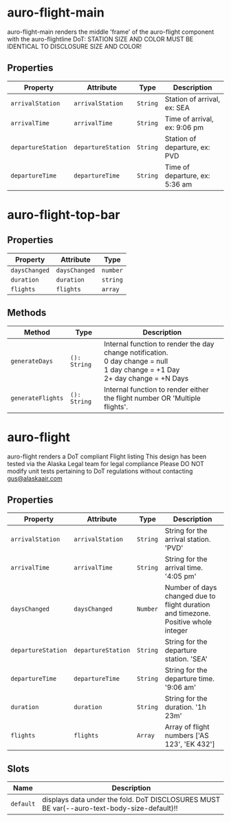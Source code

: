 # auro-flight-main

auro-flight-main renders the middle 'frame' of the auro-flight component
with the auro-flightline
DoT: STATION SIZE AND COLOR MUST BE IDENTICAL TO DISCLOSURE SIZE AND COLOR!

## Properties

| Property           | Attribute          | Type     | Description                    |
|--------------------|--------------------|----------|--------------------------------|
| `arrivalStation`   | `arrivalStation`   | `String` | Station of arrival, ex: SEA    |
| `arrivalTime`      | `arrivalTime`      | `String` | Time of arrival, ex: 9:06 pm   |
| `departureStation` | `departureStation` | `String` | Station of departure, ex: PVD  |
| `departureTime`    | `departureTime`    | `String` | Time of departure, ex: 5:36 am |


# auro-flight-top-bar

## Properties

| Property      | Attribute     | Type     |
|---------------|---------------|----------|
| `daysChanged` | `daysChanged` | `number` |
| `duration`    | `duration`    | `string` |
| `flights`     | `flights`     | `array`  |

## Methods

| Method            | Type         | Description                                      |
|-------------------|--------------|--------------------------------------------------|
| `generateDays`    | `(): String` | Internal function to render the day change notification.<br />0 day change = null<br />1 day change = +1 Day<br />2+ day change = +N Days |
| `generateFlights` | `(): String` | Internal function to render either the flight number OR 'Multiple flights'. |


# auro-flight

auro-flight renders a DoT compliant Flight listing
This design has been tested via the Alaska Legal team for legal compliance
Please DO NOT modify unit tests pertaining to DoT regulations without contacting gus@alaskaair.com

## Properties

| Property           | Attribute          | Type     | Description                                      |
|--------------------|--------------------|----------|--------------------------------------------------|
| `arrivalStation`   | `arrivalStation`   | `String` | String for the arrival station. 'PVD'            |
| `arrivalTime`      | `arrivalTime`      | `String` | String for the arrival time. '4:05 pm'           |
| `daysChanged`      | `daysChanged`      | `Number` | Number of days changed due to flight duration and timezone. Positive whole integer |
| `departureStation` | `departureStation` | `String` | String for the departure station. 'SEA'          |
| `departureTime`    | `departureTime`    | `String` | String for the departure time. '9:06 am'         |
| `duration`         | `duration`         | `String` | String for the duration. '1h 23m'                |
| `flights`          | `flights`          | `Array`  | Array of flight numbers ['AS 123', 'EK 432']     |

## Slots

| Name      | Description                                      |
|-----------|--------------------------------------------------|
| `default` | displays data under the fold. DoT DISCLOSURES MUST BE var(--auro-text-body-size-default)!! |
